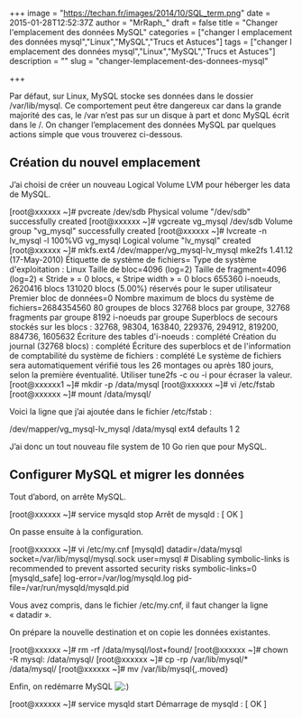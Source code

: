 +++
image = "https://techan.fr/images/2014/10/SQL_term.png"
date = 2015-01-28T12:52:37Z
author = "MrRaph_"
draft = false
title = "Changer l'emplacement des données MySQL"
categories = ["changer l emplacement des données mysql","Linux","MySQL","Trucs et Astuces"]
tags = ["changer l emplacement des données mysql","Linux","MySQL","Trucs et Astuces"]
description = ""
slug = "changer-lemplacement-des-donnees-mysql"

+++


Par défaut, sur Linux, MySQL stocke ses données dans le dossier /var/lib/mysql. Ce comportement peut être dangereux car dans la grande majorité des cas, le /var n’est pas sur un disque à part et donc MySQL écrit dans le /. On changer l’emplacement des données MySQL par quelques actions simple que vous trouverez ci-dessous.


## Création du nouvel emplacement

J’ai choisi de créer un nouveau Logical Volume LVM pour héberger les data de MySQL.

[root@xxxxxx ~]# pvcreate /dev/sdb Physical volume "/dev/sdb" successfully created [root@xxxxxx ~]# vgcreate vg_mysql /dev/sdb Volume group "vg_mysql" successfully created [root@xxxxxx ~]# lvcreate -n lv_mysql -l 100%VG vg_mysql Logical volume "lv_mysql" created [root@xxxxxx ~]# mkfs.ext4 /dev/mapper/vg_mysql-lv_mysql mke2fs 1.41.12 (17-May-2010) Étiquette de système de fichiers= Type de système d'exploitation : Linux Taille de bloc=4096 (log=2) Taille de fragment=4096 (log=2) « Stride » = 0 blocs, « Stripe width » = 0 blocs 655360 i-noeuds, 2620416 blocs 131020 blocs (5.00%) réservés pour le super utilisateur Premier bloc de données=0 Nombre maximum de blocs du système de fichiers=2684354560 80 groupes de blocs 32768 blocs par groupe, 32768 fragments par groupe 8192 i-noeuds par groupe Superblocs de secours stockés sur les blocs : 32768, 98304, 163840, 229376, 294912, 819200, 884736, 1605632 Écriture des tables d'i-noeuds : complété Création du journal (32768 blocs) : complété Écriture des superblocs et de l'information de comptabilité du système de fichiers : complété Le système de fichiers sera automatiquement vérifié tous les 26 montages ou après 180 jours, selon la première éventualité. Utiliser tune2fs -c ou -i pour écraser la valeur. [root@xxxxxx1 ~]# mkdir -p /data/mysql [root@xxxxxx ~]# vi /etc/fstab [root@xxxxxx ~]# mount /data/mysql/

Voici la ligne que j’ai ajoutée dans le fichier /etc/fstab :

/dev/mapper/vg_mysql-lv_mysql /data/mysql ext4 defaults 1 2

J’ai donc un tout nouveau file system de 10 Go rien que pour MySQL.


## Configurer MySQL et migrer les données

Tout d’abord, on arrête MySQL.

[root@xxxxxx ~]# service mysqld stop Arrêt de mysqld : [ OK ]

On passe ensuite à la configuration.

[root@xxxxxx ~]# vi /etc/my.cnf [mysqld] datadir=/data/mysql socket=/var/lib/mysql/mysql.sock user=mysql # Disabling symbolic-links is recommended to prevent assorted security risks symbolic-links=0 [mysqld_safe] log-error=/var/log/mysqld.log pid-file=/var/run/mysqld/mysqld.pid

Vous avez compris, dans le fichier /etc/my.cnf, il faut changer la ligne « datadir ».

On prépare la nouvelle destination et on copie les données existantes.

[root@xxxxxx ~]# rm -rf /data/mysql/lost+found/ [root@xxxxxx ~]# chown -R mysql: /data/mysql/ [root@xxxxxx ~]# cp -rp /var/lib/mysql/* /data/mysql/ [root@xxxxxx ~]# mv /var/lib/mysql{,.moved}

Enfin, on redémarre MySQL ![:)](http://blog.techan.fr/wp-includes/images/smilies/simple-smile.png)

[root@xxxxxx ~]# service mysqld start Démarrage de mysqld : [ OK ]


